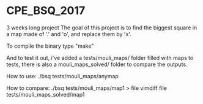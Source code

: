 # CPE_BSQ_2017
3 weeks long project
The goal of this project is to find the biggest square in a map made of '.' and 'o', and replace them by 'x'.

To compile the binary type "make"

And to test it out, i've added a tests/mouli_maps/ folder filled with maps to tests, there is also a mouli_maps_solved/ folder to compare the outputs.

How to use:
./bsq tests/mouli_maps/anymap

How to compare:
./bsq tests/mouli_maps/map1 > file
vimdiff file tests/mouli_maps_solved/map1

